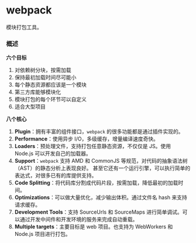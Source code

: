 # webpack

模块打包工具。

### 概述

__六个目标__

1. 对依赖树分块，按需加载
2. 保持最初加载时间尽可能小
3. 每个静态资源都应该是一个模块
4. 第三方库能够模块化
5. 模块打包的每个环节可以自定义
6. 适合大型项目

__八个核心__

1. __Plugin__：拥有丰富的组件接口，`webpack` 的很多功能都是通过插件实现的。
2. __Performance__：使用异步 I/O，多级缓存，增量编译速度奇快。
3. __Loaders__：预处理文件，支持打包任意静态资源，不仅仅是 JS。使用 Node.js 可以开发自己的加载器。
4. __Support__：`webpack` 支持 AMD 和 CommonJS 等规范，对代码的抽象语法树（AST）的静态分析上表现良好。
甚至它还有一个运行引擎，可以执行简单的表达式，对很多已有的库提供支持。
5. __Code Splitting__：将代码库分割成代码片段，按需加载，降低最初的加载时间。
6. __Optimizations__：可以做大量优化，减少输出体积。通过文件名 hash 来支持请求缓存。
7. __Development Tools__：支持 SourceUrls 和 SourceMaps 进行简单调试。可以通过开发中间件和开发环境的服务来完成自动重载。
8. __Multiple targets__：主要目标是 web 项目。也支持为 WebWorkers 和 Node.js 项目进行打包。
